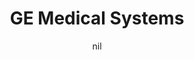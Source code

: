 ---
title: "GE Medical Systems"
project_id: 
date: nil
conference_id: ""
presenters:
   - peter_bandettini
summary: "GE Medical Systems, Milwaukee, WI"
file: /assets/presentations/
filename: 
layout: presentation
---